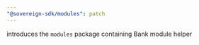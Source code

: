 ```yaml
---
"@sovereign-sdk/modules": patch
---
```


introduces the `modules` package containing Bank module helper
